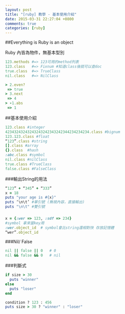 ```yaml
---
layout: post
title: "[ruby] 教學 - 基本使用介紹"
date: 2015-03-31 22:27:04 +0800
comments: true
categories: [ruby]
---
```


##Everything is Ruby is an object

Ruby 內皆為物件，無基本型別

```ruby X.class，X.methods 的用法
123.methods #=> 123可用的method列表  
123.class   #=> Fixnum #知道class後就可以查doc  
true.class  #=> TrueClass  
nil.class   #=> NilClass  
```

```ruby 
> 2.even?
 => true
> 3.next
 => 4
> -1.abs
 => 1
```

##基本使用介紹

```ruby 各種常見型別
123.class #integer
42343243243243243242343242344234234234.class #bignum  
123.123.class #float  
“123”.class #string  
[].class #array  
{}.class  #hash  
:abc.class #symbol  
nil.class #nilClass  
true.class #TrueClass
false.class #FalseClass  
```

###輸出String的用法
```ruby 輸出String的用法
“123” + “345” + “333”  
x = 18  
puts "your age is #{x}"  
puts ‘\n\t’ #單引號 (無視內容，直接輸出)  
puts "\n\t" #雙引號  
```

###
```ruby hash宣告方式
x = {:wer => 123, :sdf => 234}  
#symbol 拿來當key用  
:wer.object_id  # symbol會比string還相對快 存放記憶體  
“wer”.object_id  
```

###Nil/ False
``` ruby 只有兩種東西是非 ( nil false)  (JS裡面0也是false)
nil || false || 0   # 0    
nil && false && 0   # nil  
```

###判斷式

``` ruby
if size > 30  
  puts "winner"  
else  
  puts "loser"  
end  

condition ? 123 : 456
puts size > 30 ? "winner" : "loser"    
```
